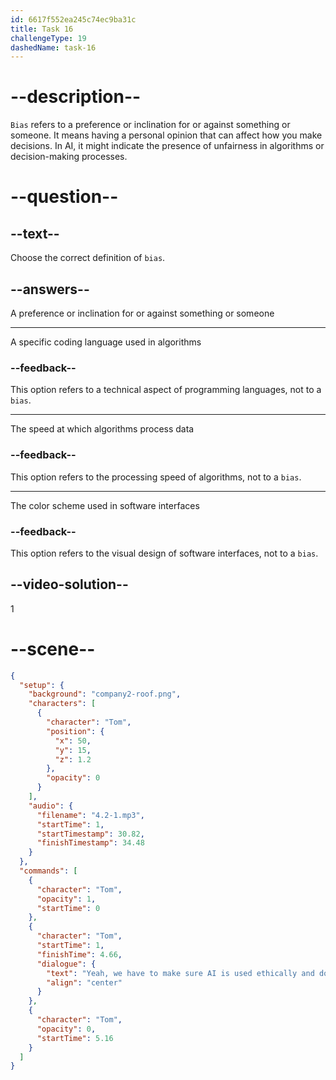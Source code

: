 ```yaml
---
id: 6617f552ea245c74ec9ba31c
title: Task 16
challengeType: 19
dashedName: task-16
---
```


<!-- (Audio) Tom: Yeah, we have to make sure AI is used ethically and doesn't generate bias. -->

# --description--

`Bias` refers to a preference or inclination for or against something or someone. It means having a personal opinion that can affect how you make decisions. In AI, it might indicate the presence of unfairness in algorithms or decision-making processes.

# --question--

## --text--

Choose the correct definition of `bias`.

## --answers--

A preference or inclination for or against something or someone

---

A specific coding language used in algorithms

### --feedback--

This option refers to a technical aspect of programming languages, not to a `bias`.

---

The speed at which algorithms process data

### --feedback--

This option refers to the processing speed of algorithms, not to a `bias`.

---

The color scheme used in software interfaces

### --feedback--

This option refers to the visual design of software interfaces, not to a `bias`.

## --video-solution--

1

# --scene--

```json
{
  "setup": {
    "background": "company2-roof.png",
    "characters": [
      {
        "character": "Tom",
        "position": {
          "x": 50,
          "y": 15,
          "z": 1.2
        },
        "opacity": 0
      }
    ],
    "audio": {
      "filename": "4.2-1.mp3",
      "startTime": 1,
      "startTimestamp": 30.82,
      "finishTimestamp": 34.48
    }
  },
  "commands": [
    {
      "character": "Tom",
      "opacity": 1,
      "startTime": 0
    },
    {
      "character": "Tom",
      "startTime": 1,
      "finishTime": 4.66,
      "dialogue": {
        "text": "Yeah, we have to make sure AI is used ethically and doesn't generate bias.",
        "align": "center"
      }
    },
    {
      "character": "Tom",
      "opacity": 0,
      "startTime": 5.16
    }
  ]
}
```
